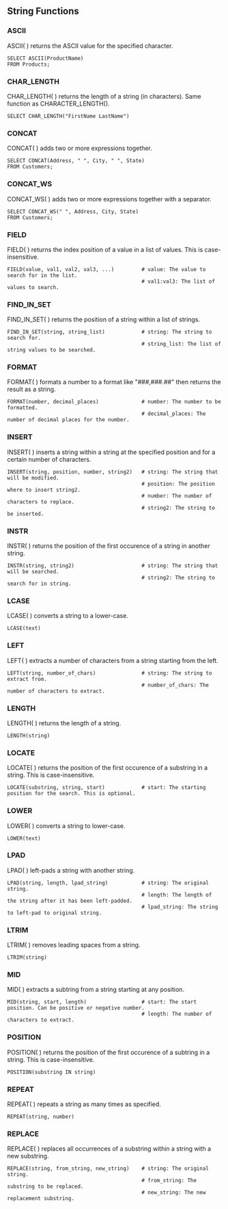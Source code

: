 ## String Functions

### ASCII
ASCII( ) returns the ASCII value for the specified character.
```
SELECT ASCII(ProductName)
FROM Products;
```
### CHAR_LENGTH
CHAR_LENGTH( ) returns the length of a string (in characters). Same function as CHARACTER_LENGTH().
```
SELECT CHAR_LENGTH("FirstName LastName")
```
### CONCAT
CONCAT( ) adds two or more expressions together.
```
SELECT CONCAT(Address, " ", City, " ", State)
FROM Customers;
```
### CONCAT_WS
CONCAT_WS( ) adds two or more expressions together with a separator.
```
SELECT CONCAT_WS(" ", Address, City, State)
FROM Customers;
```
### FIELD
FIELD( ) returns the index position of a value in a list of values. This is case-insensitive.
```
FIELD(value, val1, val2, val3, ...)         # value: The value to search for in the list.
                                            # val1:val3: The list of values to search.
```
### FIND_IN_SET
FIND_IN_SET( ) returns the position of a string within a list of strings.
```
FIND_IN_SET(string, string_list)            # string: The string to search for.
                                            # string_list: The list of string values to be searched.
```
### FORMAT
FORMAT( ) formats a number to a format like "###,###.##" then returns the result as a string.
```
FORMAT(number, decimal_places)              # number: The number to be formatted.
                                            # decimal_places: The number of decimal places for the number.
```
### INSERT
INSERT( ) inserts a string within a string at the specified position and for a certain number of characters.
```
INSERT(string, position, number, string2)   # string: The string that will be modified.
                                            # position: The position where to insert string2.
                                            # number: The number of characters to replace.
                                            # string2: The string to be inserted.
```
### INSTR
INSTR( ) returns the position of the first occurence of a string in another string.
```
INSTR(string, string2)                      # string: The string that will be searched.
                                            # string2: The string to search for in string.
```
### LCASE
LCASE( ) converts a string to a lower-case.
```
LCASE(text)
```
### LEFT
LEFT( ) extracts a number of characters from a string starting from the left.
```
LEFT(string, number_of_chars)               # string: The string to extract from.
                                            # number_of_chars: The number of characters to extract.
```
### LENGTH
LENGTH( ) returns the length of a string.
```
LENGTH(string)
```
### LOCATE
LOCATE( ) returns the position of the first occurence of a substring in a string. This is case-insensitive.
```
LOCATE(substring, string, start)            # start: The starting position for the search. This is optional.
```
### LOWER
LOWER( ) converts a string to lower-case.
```
LOWER(text)
```
### LPAD
LPAD( ) left-pads a string with another string.
```
LPAD(string, length, lpad_string)           # string: The original string.
                                            # length: The length of the string after it has been left-padded.
                                            # lpad_string: The string to left-pad to original string.
```
### LTRIM
LTRIM( ) removes leading spaces from a string.
```
LTRIM(string)
```
### MID
MID( ) extracts a subtring from a string starting at any position.
```
MID(string, start, length)                  # start: The start position. Can be positive or negative number.
                                            # length: The number of characters to extract.
```
### POSITION
POSITION( ) returns the position of the first occurence of a subtring in a string. This is case-insensitive.
```
POSITION(substring IN string)
```
### REPEAT
REPEAT( ) repeats a string as many times as specified.
```
REPEAT(string, number)
```
### REPLACE
REPLACE( ) replaces all occurrences of a substring within a string with a new substring.
```
REPLACE(string, from_string, new_string)    # string: The original string.
                                            # from_string: The substring to be replaced.
                                            # new_string: The new replacement substring.
```
